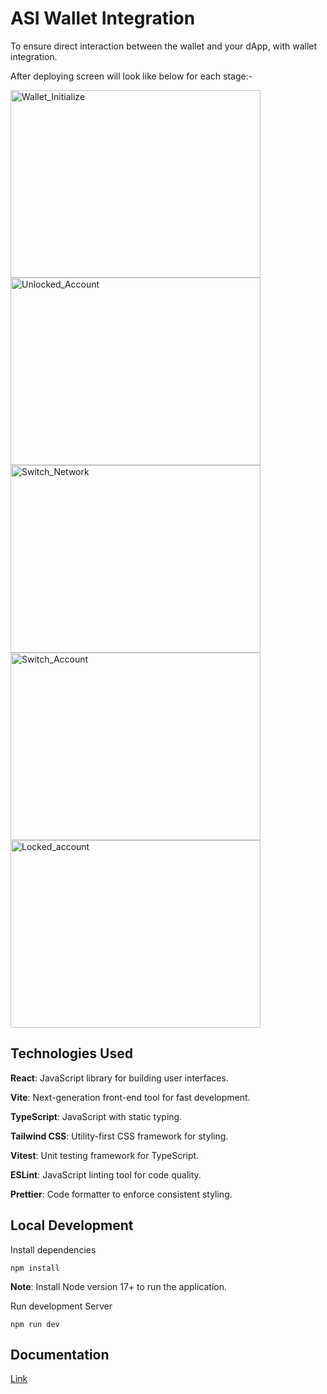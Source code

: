 # ASI Wallet Integration

To ensure direct interaction between the wallet and your dApp, with wallet integration.

After deploying screen will look like below for each stage:-

<img src="https://github.com/user-attachments/assets/52df6768-193c-4721-af1b-9cbcf610f3dc" alt="Wallet_Initialize" width="400" height="300">
<img src="https://github.com/user-attachments/assets/dfd49f43-002c-4acd-9877-87a3239eed25" alt="Unlocked_Account" width="400" height="300">
<img src="https://github.com/user-attachments/assets/447f23c5-a055-494f-9d6d-9112273604f7" alt="Switch_Network" width="400" height="300">
<img src="https://github.com/user-attachments/assets/3a73e900-41ca-4b01-872e-a118a1e25dd2" alt="Switch_Account" width="400" height="300">
<img src="https://github.com/user-attachments/assets/3012874a-767b-4c26-8f4f-8124e50f364d" alt="Locked_account" width="400" height="300">

## Technologies Used

**React**: JavaScript library for building user interfaces.

**Vite**: Next-generation front-end tool for fast development.

**TypeScript**: JavaScript with static typing.

**Tailwind CSS**: Utility-first CSS framework for styling.

**Vitest**: Unit testing framework for TypeScript.

**ESLint**: JavaScript linting tool for code quality.

**Prettier**: Code formatter to enforce consistent styling.

## Local Development

Install dependencies

```
npm install
```

**Note**: Install Node version 17+ to run the application.

Run development Server

```
npm run dev
```

## Documentation

[Link](https://docs.google.com/document/d/1rjoqN5cn-VPCnNRUWbbYQOY1o-2FCGKqwYJkZk6YSNE/edit?tab=t.0#heading=h.gig4mrqkrf4d)
